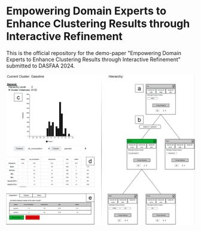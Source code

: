 # Empowering Domain Experts to Enhance Clustering Results through Interactive Refinement

This is the official repository for the demo-paper "Empowering Domain Experts to Enhance Clustering Results through Interactive Refinement" submitted to DASFAA 2024.

![prototype overview](prototype.png)
